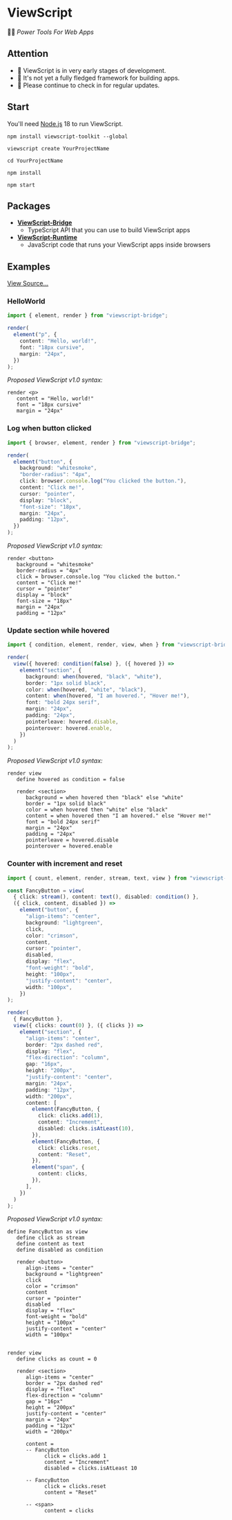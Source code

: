 # ViewScript

🧑‍🏭 _Power Tools For Web Apps_

## Attention

- 👋 ViewScript is in very early stages of development.
- 💁 It's not yet a fully fledged framework for building apps.
- 🙏 Please continue to check in for regular updates.

## Start

You'll need [Node.js](https://nodejs.org/) 18 to run ViewScript.

```
npm install viewscript-toolkit --global

viewscript create YourProjectName

cd YourProjectName

npm install

npm start
```

## Packages

- [**ViewScript-Bridge**](https://github.com/alexyuly/ViewScript-Bridge)
  - TypeScript API that you can use to build ViewScript apps
- [**ViewScript-Runtime**](https://github.com/alexyuly/ViewScript-Runtime)
  - JavaScript code that runs your ViewScript apps inside browsers

## Examples

[View Source...](https://github.com/alexyuly/ViewScript-Toolkit/tree/main/examples/bridge/src)

### HelloWorld

```ts
import { element, render } from "viewscript-bridge";

render(
  element("p", {
    content: "Hello, world!",
    font: "18px cursive",
    margin: "24px",
  })
);
```

_Proposed ViewScript v1.0 syntax:_

```
render <p>
   content = "Hello, world!"
   font = "18px cursive"
   margin = "24px"
```

### Log when button clicked

```ts
import { browser, element, render } from "viewscript-bridge";

render(
  element("button", {
    background: "whitesmoke",
    "border-radius": "4px",
    click: browser.console.log("You clicked the button."),
    content: "Click me!",
    cursor: "pointer",
    display: "block",
    "font-size": "18px",
    margin: "24px",
    padding: "12px",
  })
);
```

_Proposed ViewScript v1.0 syntax:_

```
render <button>
   background = "whitesmoke"
   border-radius = "4px"
   click = browser.console.log "You clicked the button."
   content = "Click me!"
   cursor = "pointer"
   display = "block"
   font-size = "18px"
   margin = "24px"
   padding = "12px"
```

### Update section while hovered

```ts
import { condition, element, render, view, when } from "viewscript-bridge";

render(
  view({ hovered: condition(false) }, ({ hovered }) =>
    element("section", {
      background: when(hovered, "black", "white"),
      border: "1px solid black",
      color: when(hovered, "white", "black"),
      content: when(hovered, "I am hovered.", "Hover me!"),
      font: "bold 24px serif",
      margin: "24px",
      padding: "24px",
      pointerleave: hovered.disable,
      pointerover: hovered.enable,
    })
  )
);
```

_Proposed ViewScript v1.0 syntax:_

```
render view
   define hovered as condition = false

   render <section>
      background = when hovered then "black" else "white"
      border = "1px solid black"
      color = when hovered then "white" else "black"
      content = when hovered then "I am hovered." else "Hover me!"
      font = "bold 24px serif"
      margin = "24px"
      padding = "24px"
      pointerleave = hovered.disable
      pointerover = hovered.enable
```

### Counter with increment and reset

```ts
import { count, element, render, stream, text, view } from "viewscript-bridge";

const FancyButton = view(
  { click: stream(), content: text(), disabled: condition() },
  ({ click, content, disabled }) =>
    element("button", {
      "align-items": "center",
      background: "lightgreen",
      click,
      color: "crimson",
      content,
      cursor: "pointer",
      disabled,
      display: "flex",
      "font-weight": "bold",
      height: "100px",
      "justify-content": "center",
      width: "100px",
    })
);

render(
  { FancyButton },
  view({ clicks: count(0) }, ({ clicks }) =>
    element("section", {
      "align-items": "center",
      border: "2px dashed red",
      display: "flex",
      "flex-direction": "column",
      gap: "16px",
      height: "200px",
      "justify-content": "center",
      margin: "24px",
      padding: "12px",
      width: "200px",
      content: [
        element(FancyButton, {
          click: clicks.add(1),
          content: "Increment",
          disabled: clicks.isAtLeast(10),
        }),
        element(FancyButton, {
          click: clicks.reset,
          content: "Reset",
        }),
        element("span", {
          content: clicks,
        }),
      ],
    })
  )
);
```

_Proposed ViewScript v1.0 syntax:_

```
define FancyButton as view
   define click as stream
   define content as text
   define disabled as condition

   render <button>
      align-items = "center"
      background = "lightgreen"
      click
      color = "crimson"
      content
      cursor = "pointer"
      disabled
      display = "flex"
      font-weight = "bold"
      height = "100px"
      justify-content = "center"
      width = "100px"


render view
   define clicks as count = 0

   render <section>
      align-items = "center"
      border = "2px dashed red"
      display = "flex"
      flex-direction = "column"
      gap = "16px"
      height = "200px"
      justify-content = "center"
      margin = "24px"
      padding = "12px"
      width = "200px"

      content =
      -- FancyButton
            click = clicks.add 1
            content = "Increment"
            disabled = clicks.isAtLeast 10

      -- FancyButton
            click = clicks.reset
            content = "Reset"

      -- <span>
            content = clicks
```
